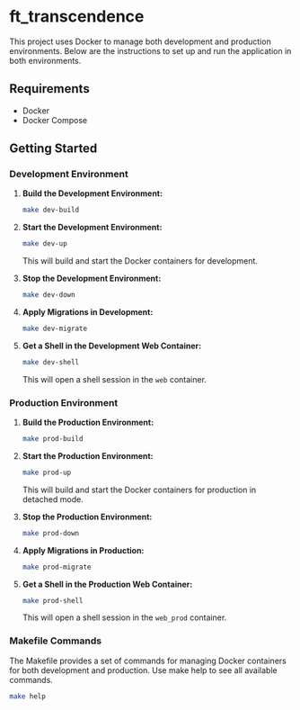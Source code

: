 # ft_transcendence

This project uses Docker to manage both development and production environments. Below are the instructions to set up and run the application in both environments.

## Requirements

- Docker
- Docker Compose

## Getting Started

### Development Environment

1. **Build the Development Environment:**

    ```bash
    make dev-build
    ```

2. **Start the Development Environment:**

    ```bash
    make dev-up
    ```

   This will build and start the Docker containers for development.

3. **Stop the Development Environment:**

    ```bash
    make dev-down
    ```

4. **Apply Migrations in Development:**

    ```bash
    make dev-migrate
    ```

5. **Get a Shell in the Development Web Container:**

    ```bash
    make dev-shell
    ```

   This will open a shell session in the `web` container.

### Production Environment

1. **Build the Production Environment:**

    ```bash
    make prod-build
    ```

2. **Start the Production Environment:**

    ```bash
    make prod-up
    ```

   This will build and start the Docker containers for production in detached mode.

3. **Stop the Production Environment:**

    ```bash
    make prod-down
    ```

4. **Apply Migrations in Production:**

    ```bash
    make prod-migrate
    ```

5. **Get a Shell in the Production Web Container:**

    ```bash
    make prod-shell
    ```

   This will open a shell session in the `web_prod` container.

### Makefile Commands
The Makefile provides a set of commands for managing Docker containers for both development and production. Use make help to see all available commands.
```bash
make help
```